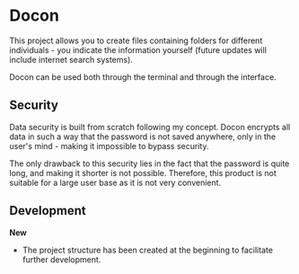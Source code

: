 # Docon

This project allows you to create files containing folders for different individuals - you indicate the information yourself (future updates will include internet search systems).

Docon can be used both through the terminal and through the interface.
## Security

Data security is built from scratch following my concept. Docon encrypts all data in such a way that the password is not saved anywhere, only in the user's mind - making it impossible to bypass security.

The only drawback to this security lies in the fact that the password is quite long, and making it shorter is not possible. Therefore, this product is not suitable for a large user base as it is not very convenient.
## Development

**New**

- The project structure has been created at the beginning to facilitate further development.
